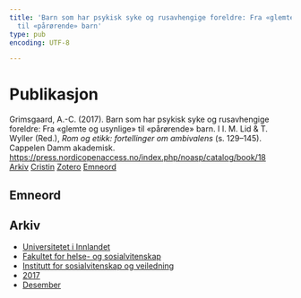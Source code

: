 ```yaml
---
title: 'Barn som har psykisk syke og rusavhengige foreldre: Fra «glemte og usynlige»
  til «pårørende» barn'
type: pub
encoding: UTF-8

---
```

<h1>Publikasjon</h1>
<article id="csl-bib-container-JADZ5UGB" class="csl-bib-container">
  <div class="csl-bib-body"> <div class="csl-entry">Grimsgaard, A.-C. (2017). Barn som har psykisk syke og rusavhengige foreldre: Fra «glemte og usynlige» til «pårørende» barn. I I. M. Lid &#38; T. Wyller (Red.), <i>Rom og etikk: fortellinger om ambivalens</i> (s. 129–145). Cappelen Damm akademisk. <a href="https://press.nordicopenaccess.no/index.php/noasp/catalog/book/18">https://press.nordicopenaccess.no/index.php/noasp/catalog/book/18</a></div> </div>
  <div class="csl-bib-buttons">
    <a href="#taxonomy-article-JADZ5UGB" alt="archive" class="csl-bib-button">Arkiv</a>
    <a href="https://app.cristin.no/results/show.jsf?id=1525767" alt="Cristin" class="csl-bib-button">Cristin</a>
    <a href="http://zotero.org/groups/5881554/items/JADZ5UGB" alt="Zotero" class="csl-bib-button">Zotero</a>
    <a href="#keywords-article-JADZ5UGB" alt="keywords" class="csl-bib-button">Emneord</a>
  </div>
  <div id="csl-bib-meta-container-JADZ5UGB"></div>
</article>
<div id="csl-bib-meta-JADZ5UGB" class="csl-bib-meta">
  <article id="keywords-article-JADZ5UGB" class="keywords-article">
    <h1>Emneord</h1>
    
  </article>
  <article id="taxonomy-article-JADZ5UGB" class="taxonomy-article">
    <h1>Arkiv</h1>
    <ul>
      <li>
        <a href="/nn/archive/?key=3DCRN523">Universitetet i Innlandet</a>
      </li>
      <li>
        <a href="/nn/archive/?key=IDKFS3MX">Fakultet for helse- og sosialvitenskap</a>
      </li>
      <li>
        <a href="/nn/archive/?key=CU4VFGCV">Institutt for sosialvitenskap og veiledning</a>
      </li>
      <li>
        <a href="/nn/archive/?key=7JQ4YUQB">2017</a>
      </li>
      <li>
        <a href="/nn/archive/?key=KN484PDQ">Desember</a>
      </li>
    </ul>
  </article>
</div>
